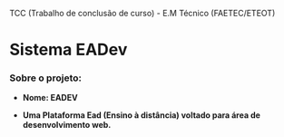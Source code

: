 TCC (Trabalho de conclusão de curso) - E.M Técnico (FAETEC/ETEOT)

<h1> Sistema <strong>EADev<strong></h1>
<h3> Sobre o projeto:</h3>

- Nome: EADEV

- Uma Plataforma Ead (Ensino à distância) voltado para área de desenvolvimento web.
